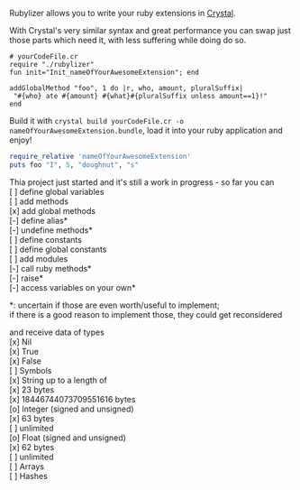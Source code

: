 Rubylizer allows you to write your ruby extensions in [Crystal](https://crystal-lang.org).

With Crystal's very similar syntax and great performance you can swap just those parts which need it,
with less suffering while doing do so.

```crystal
# yourCodeFile.cr
require "./rubylizer"
fun init="Init_nameOfYourAwesomeExtension"; end

addGlobalMethod "foo", 1 do |r, who, amount, pluralSuffix|  
 "#{who} ate #{amount} #{what}#{pluralSuffix unless amount==1}!"  
end
```

Build it with `crystal build yourCodeFile.cr -o nameOfYourAwesomeExtension.bundle`, load it into your ruby application and enjoy!

```ruby
require_relative 'nameOfYourAwesomeExtension'
puts foo "I", 5, "doughnut", "s" 
```

Thia project just started and it's still a work in progress - so far you can  
[ ] define global variables  
[ ] add methods  
[x] add global methods  
[-] define alias\*  
[-] undefine methods\*  
[ ] define constants  
[ ] define global constants  
[ ] add modules  
[-] call ruby methods\*   
[-] raise\*  
[-] access variables on your own\*  

\*:  uncertain if those are even worth/useful to implement;  
     if there is a good reason to implement those, they could get reconsidered  
    
and receive data of types  
[x] Nil  
[x] True  
[x] False  
[ ] Symbols  
[x] String up to a length of  
[x] 23 bytes  
    [x] 18446744073709551616 bytes  
[o] Integer (signed and unsigned)  
    [x] 63 bytes  
    [ ] unlimited  
[o] Float (signed and unsigned)  
    [x] 62 bytes  
    [ ] unlimited      
[ ] Arrays  
[ ] Hashes  
